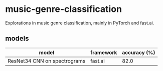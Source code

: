 # music-genre-classification
Explorations in music genre classification, mainly in PyTorch and fast.ai.

## models
| model | framework | accuracy (%) |
| --- | --- | --- |
| ResNet34 CNN on spectrograms | fast.ai | 82.0 |